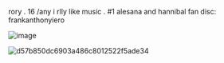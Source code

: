   rory . 16 /any 
  i rlly like music . #1 alesana and hannibal fan
  disc: frankanthonyiero
 
															
                                              

![image](https://github.com/valraes/valraes/assets/163700085/fea80ed4-0dfb-4adc-bc90-7814d00943b7)

![d57b850dc6903a486c8012522f5ade34](https://github.com/valraes/valraes/assets/163700085/04d4323e-8218-4d07-9e62-107f804db043)
